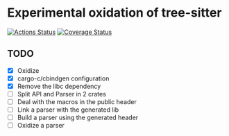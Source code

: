 # Experimental oxidation of tree-sitter

[![Actions Status](https://github.com/lu-zero/tree-sitter-core/workflows/tree-sitter-core/badge.svg)](https://github.com/lu-zero/tree-sitter-core/actions)
[![Coverage Status](https://coveralls.io/repos/github/lu-zero/tree-sitter-core/badge.svg?branch=master)](https://coveralls.io/github/lu-zero/tree-sitter-core?branch=master)

## TODO
- [x] Oxidize
- [x] cargo-c/cbindgen configuration
- [x] Remove the libc dependency
- [ ] Split API and Parser in 2 crates
- [ ] Deal with the macros in the public header
- [ ] Link a parser with the generated lib
- [ ] Build a parser using the generated header
- [ ] Oxidize a parser
